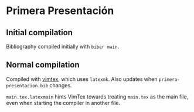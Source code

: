 # Primera Presentación
## Initial compilation
Bibliography compiled initially with `biber main`.

## Normal compilation
Compiled with [vimtex](https://github.com/lervag/vimtex), which uses `latexmk`. Also updates when `primera-presentacion.bib` changes.

`main.tex.latexmain` hints VimTex towards treating `main.tex` as the main file, even when starting
the compiler in another file.
